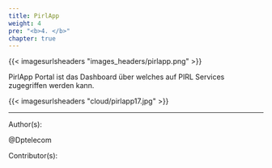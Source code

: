 ```yaml
---
title: PirlApp
weight: 4
pre: "<b>4. </b>"
chapter: true
---
```


{{< imagesurlsheaders "images_headers/pirlapp.png"  >}}

PirlApp Portal ist das Dashboard über welches auf PIRL Services zugegriffen werden kann.

{{< imagesurlsheaders "cloud/pirlapp17.jpg"  >}}

---
Author(s):

@Dptelecom

Contributor(s):
